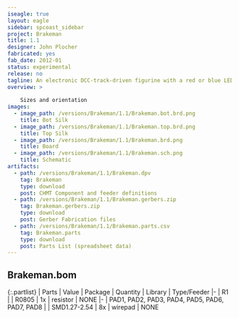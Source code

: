 ```yaml
---
iseagle: true
layout: eagle
sidebar: spcoast_sidebar
project: Brakeman
title: 1.1
designer: John Plocher
fabricated: yes
fab_date: 2012-01
status: experimental
release: no
tagline: An electronic DCC-track-driven figurine with a red or blue LED
overview: >
    
    Sizes and orientation
images:
  - image_path: /versions/Brakeman/1.1/Brakeman.bot.brd.png
    title: Bot Silk
  - image_path: /versions/Brakeman/1.1/Brakeman.top.brd.png
    title: Top Silk
  - image_path: /versions/Brakeman/1.1/Brakeman.brd.png
    title: Board
  - image_path: /versions/Brakeman/1.1/Brakeman.sch.png
    title: Schematic
artifacts:
  - path: /versions/Brakeman/1.1/Brakeman.dpv
    tag: Brakeman
    type: download
    post: CHMT Component and feeder definitions
  - path: /versions/Brakeman/1.1/Brakeman.gerbers.zip
    tag: Brakeman.gerbers.zip
    type: download
    post: Gerber Fabrication files
  - path: /versions/Brakeman/1.1/Brakeman.parts.csv
    tag: Brakeman.parts
    type: download
    post: Parts List (spreadsheet data)
---
```


## Brakeman.bom

{:.partlist}
| Parts | Value | Package | Quantity | Library | Type/Feeder
|-
| R1 |  | R0805 | 1x | resistor | NONE
|-
| PAD1, PAD2, PAD3, PAD4, PAD5, PAD6, PAD7, PAD8 |  | SMD1.27-2.54 | 8x | wirepad | NONE
